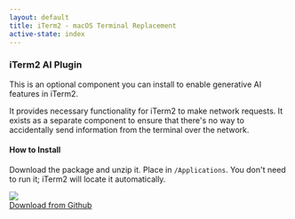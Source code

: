 ```yaml
---
layout: default
title: iTerm2 - macOS Terminal Replacement
active-state: index
---
```


### iTerm2 AI Plugin
This is an optional component you can install to enable generative AI features in iTerm2.

It provides necessary functionality for iTerm2 to make network requests. It exists as a separate component to ensure that there's no way to accidentally send information from the terminal over the network.

#### How to Install
Download the package and unzip it. Place in `/Applications`. You don't need to run it; iTerm2 will locate it automatically.

<div class="text-center">
        <a href="https://iterm2.com/downloads/ai-plugin/iTermAI-1.1.zip"><img src="img/download-button.png"></a>
<br/>
<a href="https://github.com/gnachman/iterm2-website/raw/refs/heads/master/downloads/ai-plugin/iTermAI-1.1.zip">Download from Github</a>
</div>
